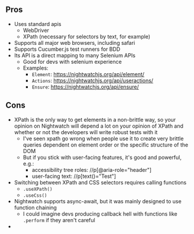 ## Pros
* Uses standard apis
  * WebDriver
  * XPath (necessary for selectors by text, for example)
* Supports all major web browsers, including safari
* Supports Cucumber.js test runners for BDD
* Its API is a direct mapping to many Selenium APIs
  * Good for devs with selenium experience
  * Examples:
    * `Element`: https://nightwatchjs.org/api/element/
    * `Actions`: https://nightwatchjs.org/api/useractions/
    * `Ensure`: https://nightwatchjs.org/api/ensure/

## Cons 
* XPath is the only way to get elements in a non-brittle way, so your opinion on Nightwatch will depend a lot on your opinion of XPath and whether or not the developers will write robust tests with it
  * I've seen xpath go wrong when people use it to create very brittle queries dependent on element order or the specific structure of the DOM
  * But if you stick with user-facing features, it's good and powerful, e.g.:
    * accessibility tree roles: //p[@aria-role="header"]
    * user-facing text: //p[text()="Test"]
* Switching between XPath and CSS selectors requires calling functions
  * `.useXPath()`
  * `.useCss()`
* Nightwatch supports async-await, but it was mainly designed to use function chaining
  * I could imagine devs producing callback hell with functions like `.perform` if they aren't careful
* 
    
